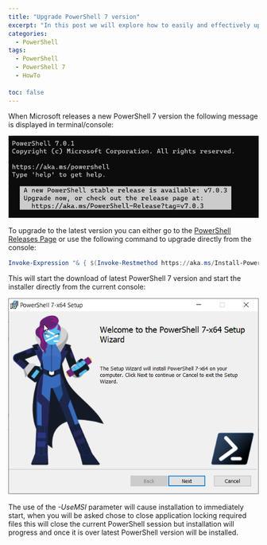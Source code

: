 ```yaml
---
title: "Upgrade PowerShell 7 version"
excerpt: "In this post we will explore how to easily and effectively upgrade PowerShell 7 when a new version is released"
categories:
  - PowerShell
tags:
  - PowerShell
  - PowerShell 7
  - HowTo

toc: false
---
```


When Microsoft releases a new PowerShell 7 version the following message is displayed in terminal/console:

![PowerShell upgrade available](/assets/images/PowerShell-Upgrade.png)

To upgrade to the latest version you can either go to the [PowerShell Releases Page](https://github.com/PowerShell/PowerShell/releases) or use the following command to upgrade directly from the console:

```powershell
Invoke-Expression "& { $(Invoke-Restmethod https://aka.ms/Install-PowerShell.ps1) } -UseMSI"
```

This will start the download of latest PowerShell 7 version and start the installer directly from the current console:

![PowerShell Installer Page](/assets/images/PowerShell-7-Installer.png)

The use of the *-UseMSI* parameter will cause installation to immediately start, when you will be asked chose to close application locking required files this will close the current PowerShell session but installation will progress and once it is over latest PowerShell version will be installed.
